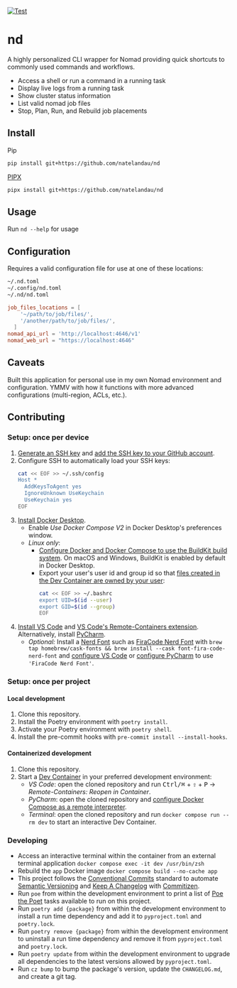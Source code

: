 [![Test](https://github.com/natelandau/nd/actions/workflows/test.yml/badge.svg)](https://github.com/natelandau/nd/actions/workflows/test.yml)

# nd

A highly personalized CLI wrapper for Nomad providing quick shortcuts to commonly used commands and workflows.

-   Access a shell or run a command in a running task
-   Display live logs from a running task
-   Show cluster status information
-   List valid nomad job files
-   Stop, Plan, Run, and Rebuild job placements

## Install

Pip

```bash
pip install git+https://github.com/natelandau/nd
```

[PIPX](https://pypa.github.io/pipx/)

```bash
pipx install git+https://github.com/natelandau/nd
```

## Usage

Run `nd --help` for usage

## Configuration

Requires a valid configuration file for use at one of these locations:

```bash
~/.nd.toml
~/.config/nd.toml
~/.nd/nd.toml
```

```toml
job_files_locations = [
    '~/path/to/job/files/',
    '/another/path/to/job/files/',
  ]
nomad_api_url = 'http://localhost:4646/v1'
nomad_web_url = "https://localhost:4646"
```

## Caveats

Built this application for personal use in my own Nomad environment and configuration. YMMV with how it functions with more advanced configurations (multi-region, ACLs, etc.).

## Contributing

### Setup: once per device

1. [Generate an SSH key](https://docs.github.com/en/authentication/connecting-to-github-with-ssh/generating-a-new-ssh-key-and-adding-it-to-the-ssh-agent#generating-a-new-ssh-key) and [add the SSH key to your GitHub account](https://docs.github.com/en/authentication/connecting-to-github-with-ssh/adding-a-new-ssh-key-to-your-github-account).
1. Configure SSH to automatically load your SSH keys:
    ```sh
    cat << EOF >> ~/.ssh/config
    Host *
      AddKeysToAgent yes
      IgnoreUnknown UseKeychain
      UseKeychain yes
    EOF
    ```
1. [Install Docker Desktop](https://www.docker.com/get-started).
    - Enable _Use Docker Compose V2_ in Docker Desktop's preferences window.
    - _Linux only_:
        - [Configure Docker and Docker Compose to use the BuildKit build system](https://docs.docker.com/develop/develop-images/build_enhancements/#to-enable-buildkit-builds). On macOS and Windows, BuildKit is enabled by default in Docker Desktop.
        - Export your user's user id and group id so that [files created in the Dev Container are owned by your user](https://github.com/moby/moby/issues/3206):
            ```sh
            cat << EOF >> ~/.bashrc
            export UID=$(id --user)
            export GID=$(id --group)
            EOF
            ```
1. [Install VS Code](https://code.visualstudio.com/) and [VS Code's Remote-Containers extension](https://marketplace.visualstudio.com/items?itemName=ms-vscode-remote.remote-containers). Alternatively, install [PyCharm](https://www.jetbrains.com/pycharm/download/).
    - _Optional:_ Install a [Nerd Font](https://www.nerdfonts.com/font-downloads) such as [FiraCode Nerd Font](https://github.com/ryanoasis/nerd-fonts/tree/master/patched-fonts/FiraCode) with `brew tap homebrew/cask-fonts && brew install --cask font-fira-code-nerd-font` and [configure VS Code](https://github.com/tonsky/FiraCode/wiki/VS-Code-Instructions) or [configure PyCharm](https://github.com/tonsky/FiraCode/wiki/Intellij-products-instructions) to use `'FiraCode Nerd Font'`.

### Setup: once per project

#### Local development

1. Clone this repository.
2. Install the Poetry environment with `poetry install`.
3. Activate your Poetry environment with `poetry shell`.
4. Install the pre-commit hooks with `pre-commit install --install-hooks`.

#### Containerized development

1. Clone this repository.
2. Start a [Dev Container](https://code.visualstudio.com/docs/remote/containers) in your preferred development environment:
    - _VS Code_: open the cloned repository and run <kbd>Ctrl/⌘</kbd> + <kbd>⇧</kbd> + <kbd>P</kbd> → _Remote-Containers: Reopen in Container_.
    - _PyCharm_: open the cloned repository and [configure Docker Compose as a remote interpreter](https://www.jetbrains.com/help/pycharm/using-docker-compose-as-a-remote-interpreter.html#docker-compose-remote).
    - _Terminal_: open the cloned repository and run `docker compose run --rm dev` to start an interactive Dev Container.

### Developing

-   Access an interactive terminal within the container from an external terminal application `docker compose exec -it dev /usr/bin/zsh`
-   Rebuild the `app` Docker image `docker compose build --no-cache app`
-   This project follows the [Conventional Commits](https://www.conventionalcommits.org/) standard to automate [Semantic Versioning](https://semver.org/) and [Keep A Changelog](https://keepachangelog.com/) with [Commitizen](https://github.com/commitizen-tools/commitizen).
-   Run `poe` from within the development environment to print a list of [Poe the Poet](https://github.com/nat-n/poethepoet) tasks available to run on this project.
-   Run `poetry add {package}` from within the development environment to install a run time dependency and add it to `pyproject.toml` and `poetry.lock`.
-   Run `poetry remove {package}` from within the development environment to uninstall a run time dependency and remove it from `pyproject.toml` and `poetry.lock`.
-   Run `poetry update` from within the development environment to upgrade all dependencies to the latest versions allowed by `pyproject.toml`.
-   Run `cz bump` to bump the package's version, update the `CHANGELOG.md`, and create a git tag.
